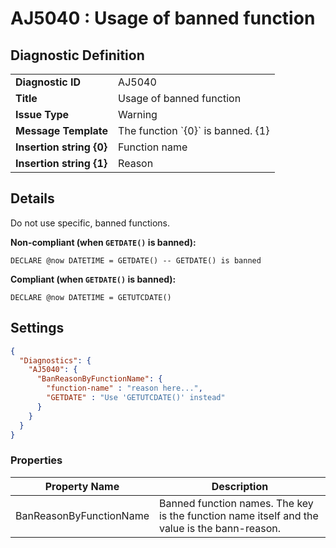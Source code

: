 # AJ5040 : Usage of banned function

## Diagnostic Definition

<table>
  <tr>
    <td class="header"><b>Diagnostic ID</b></td>
    <td>AJ5040</td>
  </tr>
  <tr>
    <td class="header"><b>Title</b></td>
    <td>Usage of banned function</td>
  </tr>
  <tr>
    <td class="header"><b>Issue Type</b></td>
    <td>Warning</td>
  </tr>
  <tr>
    <td class="header"><b>Message Template</b></td>
    <td>The function `{0}` is banned. {1}</td>
  </tr>
    <tr>
    <td class="header"><b>Insertion string {0}</b></td>
    <td>Function name</td>
  </tr>
  <tr>
    <td class="header"><b>Insertion string {1}</b></td>
    <td>Reason</td>
  </tr>

</table>

## Details

Do not use specific, banned functions.

**Non-compliant (when `GETDATE()` is banned):**

```tsql
DECLARE @now DATETIME = GETDATE() -- GETDATE() is banned
```

**Compliant (when `GETDATE()` is banned):**

```tsql
DECLARE @now DATETIME = GETUTCDATE()
```


## Settings

```json
{
  "Diagnostics": {
    "AJ5040": {
      "BanReasonByFunctionName": {
        "function-name" : "reason here...",
        "GETDATE" : "Use 'GETUTCDATE()' instead"
      }
    }
  }
}
```


### Properties

| Property Name           | Description                                                                                  |
|-------------------------|----------------------------------------------------------------------------------------------|
| BanReasonByFunctionName | Banned function names. The key is the function name itself and the value is the bann-reason. |




